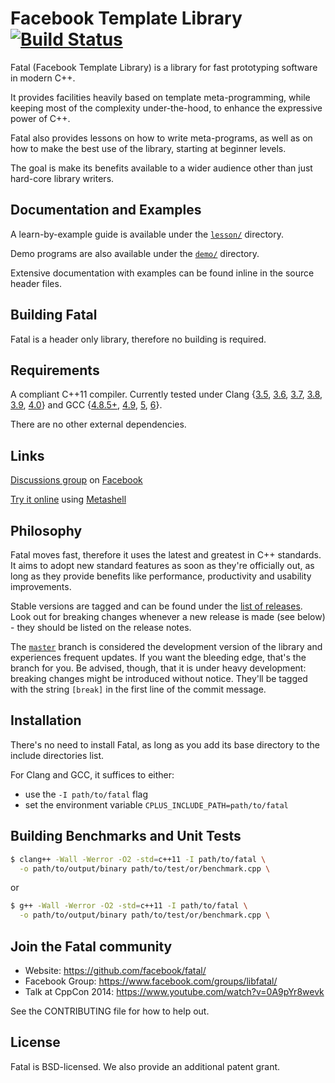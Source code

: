 # Facebook Template Library [![Build Status](https://secure.travis-ci.org/facebook/fatal.png?branch=master "Build Status")](https://travis-ci.org/facebook/fatal)
Fatal (Facebook Template Library) is a library for fast prototyping software in modern C++.

It provides facilities heavily based on template meta-programming, while keeping most of the complexity under-the-hood, to enhance the expressive power of C++.

Fatal also provides lessons on how to write meta-programs, as well as on how to make the best use of the library, starting at beginner levels.

The goal is make its benefits available to a wider audience other than just hard-core library writers.


## Documentation and Examples
A learn-by-example guide is available under the [`lesson/`](lesson/) directory.

Demo programs are also available under the [`demo/`](demo/) directory.

Extensive documentation with examples can be found inline in the source header files.


## Building Fatal
Fatal is a header only library, therefore no building is required.


## Requirements
A compliant C++11 compiler. Currently tested under Clang {[3.5](https://packages.debian.org/sid/clang-3.5), [3.6](https://packages.debian.org/sid/clang-3.6), [3.7](https://packages.debian.org/sid/clang-3.7), [3.8](https://packages.debian.org/sid/clang-3.8), [3.9](https://packages.debian.org/sid/clang-3.9), [4.0](https://packages.debian.org/sid/clang-4.0)} and GCC {[4.8.5+](https://packages.debian.org/sid/g++-4.8), [4.9](https://packages.debian.org/sid/g++-4.9), [5](https://packages.debian.org/sid/g++-5), [6](https://packages.debian.org/sid/g++-6)}.

There are no other external dependencies.


## Links
[Discussions group](https://www.facebook.com/groups/libfatal/) on [Facebook](https://code.facebook.com/)

[Try it online](http://abel.web.elte.hu/shell/metashell) using [Metashell](https://github.com/sabel83/metashell)


## Philosophy
Fatal moves fast, therefore it uses the latest and greatest in C++ standards. It aims to adopt new standard features as soon as they're officially out, as long as they provide benefits like performance, productivity and usability improvements.

Stable versions are tagged and can be found under the [list of releases](https://github.com/facebook/fatal/releases). Look out for breaking changes whenever a new release is made (see below) - they should be listed on the release notes.

The [`master`](https://github.com/facebook/fatal/) branch is considered the development version of the library and experiences frequent updates. If you want the bleeding edge, that's the branch for you. Be advised, though, that it is under heavy development: breaking changes might be introduced without notice. They'll be tagged with the string `[break]` in the first line of the commit message.


## Installation
There's no need to install Fatal, as long as you add its base directory to the include directories list.

For Clang and GCC, it suffices to either:
- use the `-I path/to/fatal` flag
- set the environment variable `CPLUS_INCLUDE_PATH=path/to/fatal`


## Building Benchmarks and Unit Tests
```sh
$ clang++ -Wall -Werror -O2 -std=c++11 -I path/to/fatal \
  -o path/to/output/binary path/to/test/or/benchmark.cpp \
```
or
```sh
$ g++ -Wall -Werror -O2 -std=c++11 -I path/to/fatal \
  -o path/to/output/binary path/to/test/or/benchmark.cpp \
```


## Join the Fatal community
- Website: https://github.com/facebook/fatal/
- Facebook Group: https://www.facebook.com/groups/libfatal/
- Talk at CppCon 2014: https://www.youtube.com/watch?v=0A9pYr8wevk

See the CONTRIBUTING file for how to help out.


## License
Fatal is BSD-licensed. We also provide an additional patent grant.
